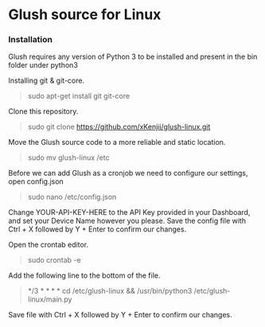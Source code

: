 # Glush source for Linux

### Installation

Glush requires any version of Python 3 to be installed and present in the bin folder under python3

Installing git & git-core.
> sudo apt-get install git git-core

Clone this repository.
> sudo git clone https://github.com/xKenjii/glush-linux.git

Move the Glush source code to a more reliable and static location.
> sudo mv glush-linux /etc

Before we can add Glush as a cronjob we need to configure our settings, open config.json
> sudo nano /etc/config.json

Change YOUR-API-KEY-HERE to the API Key provided in your Dashboard, and set your Device Name however you please.
Save the config file with Ctrl + X followed by Y + Enter to confirm our changes.

Open the crontab editor.
> sudo crontab -e

Add the following line to the bottom of the file.
> */3 * * * * cd /etc/glush-linux && /usr/bin/python3 /etc/glush-linux/main.py

Save file with Ctrl + X followed by Y + Enter to confirm our changes.
